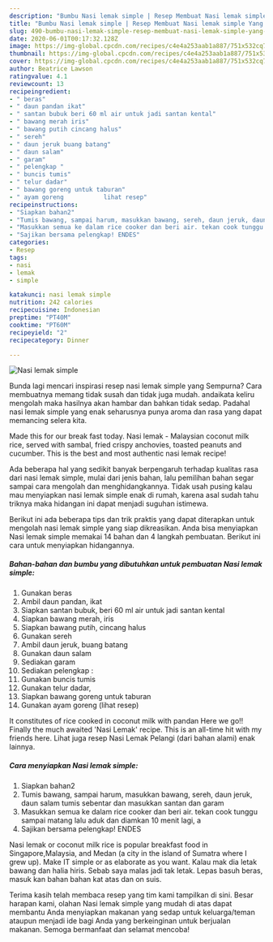 ```yaml
---
description: "Bumbu Nasi lemak simple | Resep Membuat Nasi lemak simple Yang Enak Banget"
title: "Bumbu Nasi lemak simple | Resep Membuat Nasi lemak simple Yang Enak Banget"
slug: 490-bumbu-nasi-lemak-simple-resep-membuat-nasi-lemak-simple-yang-enak-banget
date: 2020-06-01T00:17:32.128Z
image: https://img-global.cpcdn.com/recipes/c4e4a253aab1a887/751x532cq70/nasi-lemak-simple-foto-resep-utama.jpg
thumbnail: https://img-global.cpcdn.com/recipes/c4e4a253aab1a887/751x532cq70/nasi-lemak-simple-foto-resep-utama.jpg
cover: https://img-global.cpcdn.com/recipes/c4e4a253aab1a887/751x532cq70/nasi-lemak-simple-foto-resep-utama.jpg
author: Beatrice Lawson
ratingvalue: 4.1
reviewcount: 13
recipeingredient:
- " beras"
- " daun pandan ikat"
- " santan bubuk beri 60 ml air untuk jadi santan kental"
- " bawang merah iris"
- " bawang putih cincang halus"
- " sereh"
- " daun jeruk buang batang"
- " daun salam"
- " garam"
- " pelengkap "
- " buncis tumis"
- " telur dadar"
- " bawang goreng untuk taburan"
- " ayam goreng           lihat resep"
recipeinstructions:
- "Siapkan bahan2"
- "Tumis bawang, sampai harum, masukkan bawang, sereh, daun jeruk, daun salam tumis sebentar dan masukkan santan dan garam"
- "Masukkan semua ke dalam rice cooker dan beri air. tekan cook tunggu sampai matang lalu aduk dan diamkan 10 menit lagi, a"
- "Sajikan bersama pelengkap! ENDES"
categories:
- Resep
tags:
- nasi
- lemak
- simple

katakunci: nasi lemak simple 
nutrition: 242 calories
recipecuisine: Indonesian
preptime: "PT40M"
cooktime: "PT60M"
recipeyield: "2"
recipecategory: Dinner

---
```



![Nasi lemak simple](https://img-global.cpcdn.com/recipes/c4e4a253aab1a887/751x532cq70/nasi-lemak-simple-foto-resep-utama.jpg)

Bunda lagi mencari inspirasi resep nasi lemak simple yang Sempurna? Cara membuatnya memang tidak susah dan tidak juga mudah. andaikata keliru mengolah maka hasilnya akan hambar dan bahkan tidak sedap. Padahal nasi lemak simple yang enak seharusnya punya aroma dan rasa yang dapat memancing selera kita.

Made this for our break fast today. Nasi lemak - Malaysian coconut milk rice, served with sambal, fried crispy anchovies, toasted peanuts and cucumber. This is the best and most authentic nasi lemak recipe!

Ada beberapa hal yang sedikit banyak berpengaruh terhadap kualitas rasa dari nasi lemak simple, mulai dari jenis bahan, lalu pemilihan bahan segar sampai cara mengolah dan menghidangkannya. Tidak usah pusing kalau mau menyiapkan nasi lemak simple enak di rumah, karena asal sudah tahu triknya maka hidangan ini dapat menjadi suguhan istimewa.


Berikut ini ada beberapa tips dan trik praktis yang dapat diterapkan untuk mengolah nasi lemak simple yang siap dikreasikan. Anda bisa menyiapkan Nasi lemak simple memakai 14 bahan dan 4 langkah pembuatan. Berikut ini cara untuk menyiapkan hidangannya.

<!--inarticleads1-->

##### Bahan-bahan dan bumbu yang dibutuhkan untuk pembuatan Nasi lemak simple:

1. Gunakan  beras
1. Ambil  daun pandan, ikat
1. Siapkan  santan bubuk, beri 60 ml air untuk jadi santan kental
1. Siapkan  bawang merah, iris
1. Siapkan  bawang putih, cincang halus
1. Gunakan  sereh
1. Ambil  daun jeruk, buang batang
1. Gunakan  daun salam
1. Sediakan  garam
1. Sediakan  pelengkap :
1. Gunakan  buncis tumis
1. Gunakan  telur dadar,
1. Siapkan  bawang goreng untuk taburan
1. Gunakan  ayam goreng           (lihat resep)


It constitutes of rice cooked in coconut milk with pandan Here we go!! Finally the much awaited &#39;Nasi Lemak&#39; recipe. This is an all-time hit with my friends here. Lihat juga resep Nasi Lemak Pelangi (dari bahan alami) enak lainnya. 

<!--inarticleads2-->

##### Cara menyiapkan Nasi lemak simple:

1. Siapkan bahan2
1. Tumis bawang, sampai harum, masukkan bawang, sereh, daun jeruk, daun salam tumis sebentar dan masukkan santan dan garam
1. Masukkan semua ke dalam rice cooker dan beri air. tekan cook tunggu sampai matang lalu aduk dan diamkan 10 menit lagi, a
1. Sajikan bersama pelengkap! ENDES


Nasi lemak or coconut milk rice is popular breakfast food in Singapore,Malaysia, and Medan (a city in the island of Sumatra where I grew up). Make IT simple or as elaborate as you want. Kalau mak dia letak bawang dan halia hiris. Sebab saya malas jadi tak letak. Lepas basuh beras, masuk kan bahan bahan kat atas dan on suis. 

Terima kasih telah membaca resep yang tim kami tampilkan di sini. Besar harapan kami, olahan Nasi lemak simple yang mudah di atas dapat membantu Anda menyiapkan makanan yang sedap untuk keluarga/teman ataupun menjadi ide bagi Anda yang berkeinginan untuk berjualan makanan. Semoga bermanfaat dan selamat mencoba!
